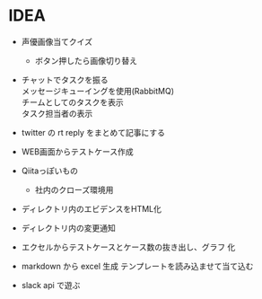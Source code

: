 # IDEA

* 声優画像当てクイズ
	- ボタン押したら画像切り替え
	
* チャットでタスクを振る  
	メッセージキューイングを使用(RabbitMQ)  
	チームとしてのタスクを表示  
	タスク担当者の表示  

* twitter の rt reply をまとめて記事にする

* WEB画面からテストケース作成

* Qiitaっぽいもの
	- 社内のクローズ環境用
	
* ディレクトリ内のエビデンスをHTML化

* ディレクトリ内の変更通知

* エクセルからテストケースとケース数の抜き出し、グラフ 化

* markdown から excel 生成
	テンプレートを読み込ませて当て込む

* slack api で遊ぶ
